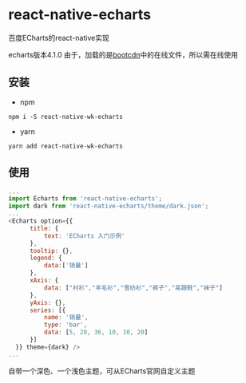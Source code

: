 # react-native-echarts

百度ECharts的react-native实现

echarts版本4.1.0
由于，加载的是[bootcdn](http://www.bootcdn.cn/)中的在线文件，所以需在线使用

## 安装

- npm
```
npm i -S react-native-wk-echarts
```

- yarn
```
yarn add react-native-wk-echarts
```

## 使用
```javascript
...
import Echarts from 'react-native-echarts';
import dark from 'react-native-echarts/theme/dark.json';
...
<Echarts option={{
      title: {
          text: 'ECharts 入门示例'
      },
      tooltip: {},
      legend: {
          data:['销量']
      },
      xAxis: {
          data: ["衬衫","羊毛衫","雪纺衫","裤子","高跟鞋","袜子"]
      },
      yAxis: {},
      series: [{
          name: '销量',
          type: 'bar',
          data: [5, 20, 36, 10, 10, 20]
      }]
  }} theme={dark} />
...
```
自带一个深色、一个浅色主题，可从ECharts官网自定义主题
